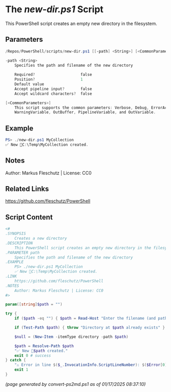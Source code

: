 The *new-dir.ps1* Script
===========================

This PowerShell script creates an empty new directory in the filesystem.

Parameters
----------
```powershell
/Repos/PowerShell/scripts/new-dir.ps1 [[-path] <String>] [<CommonParameters>]

-path <String>
    Specifies the path and filename of the new directory
    
    Required?                    false
    Position?                    1
    Default value                
    Accept pipeline input?       false
    Accept wildcard characters?  false

[<CommonParameters>]
    This script supports the common parameters: Verbose, Debug, ErrorAction, ErrorVariable, WarningAction, 
    WarningVariable, OutBuffer, PipelineVariable, and OutVariable.
```

Example
-------
```powershell
PS> ./new-dir.ps1 MyCollection
✅ New 📂C:\Temp\MyCollection created.

```

Notes
-----
Author: Markus Fleschutz | License: CC0

Related Links
-------------
https://github.com/fleschutz/PowerShell

Script Content
--------------
```powershell
<#
.SYNOPSIS
	Creates a new directory
.DESCRIPTION
	This PowerShell script creates an empty new directory in the filesystem.
.PARAMETER path
	Specifies the path and filename of the new directory
.EXAMPLE
	PS> ./new-dir.ps1 MyCollection
	✅ New 📂C:\Temp\MyCollection created.
.LINK
	https://github.com/fleschutz/PowerShell
.NOTES
	Author: Markus Fleschutz | License: CC0
#>

param([string]$path = "")

try {
	if ($path -eq "") { $path = Read-Host "Enter the filename (and path) of the new directory" }

	if (Test-Path $path) { throw "Directory at $path already exists" }

	$null =	(New-Item -itemType directory -path $path)

	$path = Resolve-Path $path
	"✅ New 📂$path created."
	exit 0 # success
} catch {
	"⚠️ Error in line $($_.InvocationInfo.ScriptLineNumber): $($Error[0])"
	exit 1
}
```

*(page generated by convert-ps2md.ps1 as of 01/17/2025 08:37:10)*

